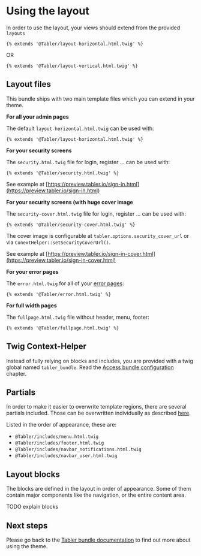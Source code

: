 # Using the layout

In order to use the layout, your views should extend from the provided `layouts`

```twig
{% extends '@Tabler/layout-horizontal.html.twig' %}
```

OR

```twig
{% extends '@Tabler/layout-vertical.html.twig' %}
```

## Layout files

This bundle ships with two main template files which you can extend in your theme.

**For all your admin pages**

The default `layout-horizontal.html.twig` can be used with:
```
{% extends '@Tabler/layout-horizontal.html.twig' %}
```

**For your security screens**

The `security.html.twig` file for login, register ... can be used with:   
```
{% extends '@Tabler/security.html.twig' %}
```

See example at [https://preview.tabler.io/sign-in.html](https://preview.tabler.io/sign-in.html)

**For your security screens (with huge cover image**

The `security-cover.html.twig` file for login, register ... can be used with:   
```
{% extends '@Tabler/security-cover.html.twig' %}
```

The cover image is configurable at `tabler.options.security_cover_url` or via `ConextHelper::setSecurityCoverUrl()`.

See example at [https://preview.tabler.io/sign-in-cover.html](https://preview.tabler.io/sign-in-cover.html)

**For your error pages**

The `error.html.twig` for all of your [error pages](error_pages.md):   
```
{% extends '@Tabler/error.html.twig' %}
```

**For full width pages**

The `fullpage.html.twig` file without header, menu, footer:   
```
{% extends '@Tabler/fullpage.html.twig' %}
```

## Twig Context-Helper

Instead of fully relying on blocks and includes, you are provided with a twig global named `tabler_bundle`.
Read the [Access bundle configuration](twig-context.md) chapter.

## Partials

In order to make it easier to overwrite template regions, there are several partials included.
Those can be overwritten individually as described [here](http://symfony.com/doc/current/templating/overriding.html). 

Listed in the order of appearance, these are:

- `@Tabler/includes/menu.html.twig`
- `@Tabler/includes/footer.html.twig`
- `@Tabler/includes/navbar_notifications.html.twig`
- `@Tabler/includes/navbar_user.html.twig`

## Layout blocks

The blocks are defined in the layout in order of appearance. 
Some of them contain major components like the navigation, or the entire content area. 

TODO explain blocks

## Next steps

Please go back to the [Tabler bundle documentation](index.md) to find out more about using the theme.
